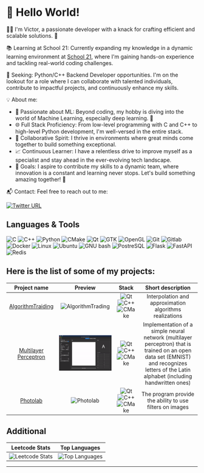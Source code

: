 # 👋 Hello World! 

👩‍💻 I'm Victor, a passionate developer with a knack for crafting efficient and scalable solutions. 🚀

📚 Learning at School 21: Currently expanding my knowledge in a dynamic learning environment at [School 21](https://21-school.ru/), where I'm gaining hands-on experience and tackling real-world coding challenges.

🚀 Seeking: Python/C++ Backend Developer opportunities. I'm on the lookout for a role where I can collaborate with talented individuals, contribute to impactful projects, and continuously enhance my skills.

💡 About me:
  - 🤖 Passionate about ML: Beyond coding, my hobby is diving into the world of Machine Learning, especially deep learning. 🧠
  - 🌐 Full Stack Proficiency: From low-level programming with C and C++ to high-level Python development, I'm well-versed in the entire stack.
  - 🚀 Collaborative Spirit: I thrive in environments where great minds come together to build something exceptional.
  - 📈 Continuous Learner: I have a relentless drive to improve myself as a specialist and stay ahead in the ever-evolving tech landscape.
  - 🌱 Goals: I aspire to contribute my skills to a dynamic team, where innovation is a constant and learning never stops. Let's build something amazing together! 🌟

📬 Contact: Feel free to reach out to me:

  <a href="https://t.me/Eleott_Vl">
    <img alt="Twitter URL" src="https://img.shields.io/twitter/url?color=white&label=Telegram&logo=telegram&style=social&url=https%3A%2F%2Ft.me%Eleott_Vl">
  </a>

## Languages & Tools

![C](https://img.shields.io/badge/C-A8B9CC?style=for-the-badge&logo=C&logoColor=black)
![C++](https://img.shields.io/badge/C++-00599C?style=for-the-badge&logo=cplusplus&logoColor=white)
![Python](https://img.shields.io/badge/Python-3776AB?style=for-the-badge&logo=Python&logoColor=white)
![CMake](https://img.shields.io/badge/CMake-%23008FBA.svg?style=for-the-badge&logo=cmake&logoColor=white)
![Qt](https://img.shields.io/badge/Qt-41CD52?style=for-the-badge&logo=Qt&logoColor=white)
![GTK](https://img.shields.io/badge/GTK-7FE719?style=for-the-badge&logo=GTK&logoColor=white)
![OpenGL](https://img.shields.io/badge/OpenGL-5586A4?style=for-the-badge&logo=OpenGL&logoColor=white)
![Git](https://img.shields.io/badge/Git-F05032?style=for-the-badge&logo=Git&logoColor=white)
![Gitlab](https://img.shields.io/badge/GitLab-FC6D26?style=for-the-badge&logo=GitLab&logoColor=white)
![Docker](https://img.shields.io/badge/Docker-2496ED?style=for-the-badge&logo=Docker&logoColor=white)
![Linux](https://img.shields.io/badge/Linux-FCC624?style=for-the-badge&logo=Linux&logoColor=black)
![Ubuntu](https://img.shields.io/badge/Ubuntu-E95420?style=for-the-badge&logo=Ubuntu&logoColor=white)
![GNU bash](https://img.shields.io/badge/GNU%20Bash-4EAA25?style=for-the-badge&logo=GNU-Bash&logoColor=white)
![PostreSQL](https://img.shields.io/badge/PostgreSQL-4169E1?style=for-the-badge&logo=PostgreSQL&logoColor=white)
![Flask](https://img.shields.io/badge/Flask-000000?style=for-the-badge&logo=Flask&logoColor=white)
![FastAPI](https://img.shields.io/badge/FastAPI-009688?style=for-the-badge&logo=fastapi&logoColor=white)
![Redis](https://img.shields.io/badge/Redis-DC382D?style=for-the-badge&logo=redis&logoColor=white)

## Here is the list of some of my projects:

| Project name| Preview|Stack| Short description|
|:--:|:----------------------:|:----------------------:|:---------------:|
|[AlgorithmTraiding](https://github.com/Eleott-hi/Algorithm_Traiding)|![AlgorithmTrading](https://github.com/Eleott-hi/Algorithm_Traiding/blob/main/misc/images/interpolation.gif)|![Qt](https://img.shields.io/badge/Qt-41CD52?style=for-the-badge&logo=Qt&logoColor=white)![C++](https://img.shields.io/badge/C++-00599C?style=for-the-badge&logo=cplusplus&logoColor=white)![CMake](https://img.shields.io/badge/CMake-%23008FBA.svg?style=for-the-badge&logo=cmake&logoColor=white)|Interpolation and approximation algorithms realizations|
|[Multilayer Perceptron](https://github.com/Eleott-hi/MLP)|![Multilayer Perceptron](https://github.com/Eleott-hi/MLP/blob/main/misc/images/recognition.gif)|![Qt](https://img.shields.io/badge/Qt-41CD52?style=for-the-badge&logo=Qt&logoColor=white)![C++](https://img.shields.io/badge/C++-00599C?style=for-the-badge&logo=cplusplus&logoColor=white)![CMake](https://img.shields.io/badge/CMake-%23008FBA.svg?style=for-the-badge&logo=cmake&logoColor=white)|Implementation of a simple neural network (multilayer perceptron) that is trained on an open data set (EMNIST) and recognizes letters of the Latin alphabet (including handwritten ones)|
|[Photolab](https://github.com/Eleott-hi/Photolab)|![Photolab](https://github.com/Eleott-hi/Photolab/blob/main/misc/images/photolab.gif)|![Qt](https://img.shields.io/badge/Qt-41CD52?style=for-the-badge&logo=Qt&logoColor=white)![C++](https://img.shields.io/badge/C++-00599C?style=for-the-badge&logo=cplusplus&logoColor=white)![CMake](https://img.shields.io/badge/CMake-%23008FBA.svg?style=for-the-badge&logo=cmake&logoColor=white)|The program provide the ability to use filters on images|

## Additional

|Leetcode Stats|Top Languages|
|:------------:|:-----------:|
|![Leetcode Stats](https://leetcard.jacoblin.cool/Eleott-hi?theme=dark)|![Top Languages](https://github-readme-stats.vercel.app/api/top-langs/?username=Eleott-hi&layout=compact&hide=Batchfile&theme=maroongold)|

---
  
<div id="views" align="center">
  <img  src="https://komarev.com/ghpvc/?username=Eleott-hi&style=flat-square&color=blue" alt=""/>
</div>

